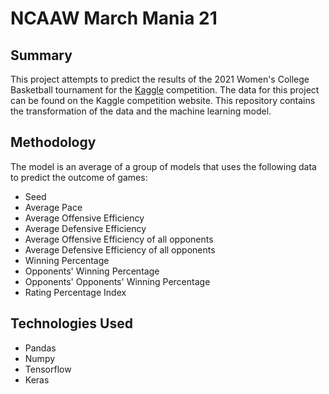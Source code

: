 # NCAAW March Mania 21

## Summary

This project attempts to predict the results of the 2021 Women's College Basketball tournament for the [Kaggle](https://www.kaggle.com/c/ncaaw-march-mania-2021) competition. The data for this project can be found on the Kaggle competition website. This repository contains the transformation of the data and the machine learning model.

## Methodology

The model is an average of a group of models that uses the following data to predict the outcome of games:
- Seed
- Average Pace
- Average Offensive Efficiency
- Average Defensive Efficiency
- Average Offensive Efficiency of all opponents
- Average Defensive Efficiency of all opponents
- Winning Percentage
- Opponents' Winning Percentage
- Opponents' Opponents' Winning Percentage
- Rating Percentage Index

## Technologies Used

- Pandas
- Numpy
- Tensorflow
- Keras
